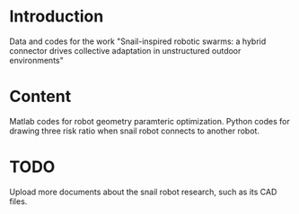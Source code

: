 # Introduction

Data and codes for the work "Snail-inspired robotic swarms: a hybrid connector drives collective adaptation in unstructured outdoor environments"

# Content

Matlab codes for robot geometry paramteric optimization.
Python codes for drawing three risk ratio when snail robot connects to another robot.

# TODO

Upload more documents about the snail robot research, such as its CAD files.
